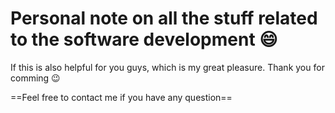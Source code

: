 # Personal note on all the stuff related to the software development :smile:
If this is also helpful for you guys, which is my great pleasure. Thank you for comming :wink:

==Feel free to contact me if you have any question==
